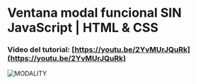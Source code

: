 # Ventana modal funcional SIN JavaScript | HTML & CSS
### Video del tutorial: [https://youtu.be/2YvMUrJQuRk](https://youtu.be/2YvMUrJQuRk)

![MODALITY](https://user-images.githubusercontent.com/85034795/138528118-caa53c2c-0306-460c-8cf7-cc091a8f97fc.png)
